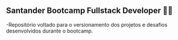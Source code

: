 ## Santander Bootcamp Fullstack Developer :man_student:

-Repositório voltado para o versionamento dos projetos e desafios desenvolvidos durante o bootcamp.

